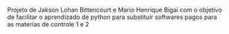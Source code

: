 Projeto de Jakson Lohan Bittencourt e Mario Henrique Bigai com o objetivo de facilitar o aprendizado de python para substituir softwares pagos para as materias de controle 1 e 2



